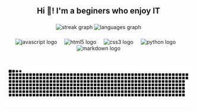 <h2 align="center">Hi 👋! I'm a beginers who enjoy IT</h2>

###

<div align="center">
  <img src="https://streak-stats.demolab.com?user=jimmxyz&locale=en&mode=weekly&theme=dark&hide_border=true&border_radius=5&date_format=%5BY%20%5DM%20j" height="150" alt="streak graph"  />
  <img src="https://github-readme-stats.vercel.app/api/top-langs?username=jimmxyz&locale=en&hide_title=false&layout=compact&card_width=320&langs_count=10&theme=dark&hide_border=true" height="150" alt="languages graph"  />
</div>

###

<div align="center">
  <img src="https://img.shields.io/badge/JavaScript-F7DF1E?logo=javascript&logoColor=black&style=for-the-badge" height="30" alt="javascript logo"  />
  <img width="12" />
  <img src="https://img.shields.io/badge/HTML5-E34F26?logo=html5&logoColor=white&style=for-the-badge" height="30" alt="html5 logo"  />
  <img width="12" />
  <img src="https://img.shields.io/badge/CSS3-1572B6?logo=css3&logoColor=white&style=for-the-badge" height="30" alt="css3 logo"  />
  <img width="12" />
  <img src="https://img.shields.io/badge/Python-3776AB?logo=python&logoColor=white&style=for-the-badge" height="30" alt="python logo"  />
  <img width="12" />
  <img src="https://img.shields.io/badge/Markdown-000000?logo=markdown&logoColor=white&style=for-the-badge" height="30" alt="markdown logo"  />
</div>

###

<br clear="both">

<picture>
  <source media="(prefers-color-scheme: dark)" srcset="https://raw.githubusercontent.com/jimmxyz/jimmxyz/output/github-snake-dark.svg" />
  <source media="(prefers-color-scheme: light)" srcset="https://raw.githubusercontent.com/jimmxyz/jimmxyz/output/github-snake.svg" />
  <img alt="github-snake" src="https://raw.githubusercontent.com/jimmxyz/jimmxyz/output/github-snake.svg" />
</picture>

###
